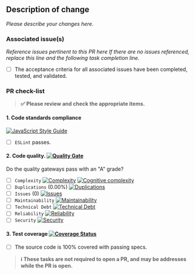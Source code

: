 ## Description of change

_Please describe your changes here._

### Associated issue(s)

_Reference issues pertinent to this PR here If there are no issues referenced,
replace this line and the following task completion line._

- [ ] The acceptance criteria for all associated issues have been completed, tested, and validated.

### PR check-list

> **:white_check_mark: Please review and check the appropriate items.**

#### 1. **Code standards compliance**
[![JavaScript Style Guide](https://cdn.rawgit.com/feross/standard/master/badge.svg)](https://github.com/feross/standard)

- [ ] `ESLint` passes.

#### 2. **Code quality**. [![Quality Gate][sonar-gate-img]][sonar-gate-url]

Do the quality gateways pass with an "A" grade?

- [ ] `Complexity` [![Complexity][sonar-complexity-img]][sonar-complexity-url] [![Cognitive complexity][sonar-cognitive-img]][sonar-cognitive-url]
- [ ] `Duplications` (0.00%) [![Duplications][sonar-duplications-img]][sonar-duplications-url]
- [ ] `Issues` (0) [![Issues][sonar-issues-img]][sonar-issues-url]
- [ ] `Maintainability` [![Maintainability][sonar-maintainability-img]][sonar-maintainability-url]
- [ ] `Technical Debt` [![Technical Debt][sonar-tech-debt-img]][sonar-tech-debt-url]
- [ ] `Reliability` [![Reliability][sonar-reliability-img]][sonar-reliability-url]
- [ ] `Security` [![Security][sonar-security-img]][sonar-security-url]

#### 3. **Test coverage** [![Coverage Status][coveralls-img]][coveralls-url]

- [ ] The source code is 100% covered with passing specs.

> **:information_source: These tasks are not required to open a PR, and may be addresses while the PR is open.**


[coveralls-img]: https://coveralls.io/repos/github/gregswindle/markdown-decorator/badge.svg
[coveralls-url]: https://coveralls.io/github/gregswindle/markdown-decorator
[sonar-code-smells-img]: http://sonarcloud.io/api/badges/measure?key=gregswindle-markdown-decorator&metric=code_smells
[sonar-code-smells-url]: https://sonarcloud.io/component_measures/metric/code_smells/list?id=gregswindle-markdown-decorator
[sonar-cognitive-img]: http://sonarcloud.io/api/badges/measure?key=gregswindle-markdown-decorator&metric=cognitive_complexity
[sonar-cognitive-url]: https://sonarcloud.io/component_measures/metric/cognitive_complexity/list?id=gregswindle-markdown-decorator
[sonar-complexity-img]: http://sonarcloud.io/api/badges/measure?key=gregswindle-markdown-decorator&metric=function_complexity
[sonar-complexity-url]: https://sonarcloud.io/component_measures/domain/Complexity?id=gregswindle-markdown-decorator
[sonar-coverage-img]: http://sonarcloud.io/api/badges/measure?key=gregswindle-markdown-decorator&metric=coverage
[sonar-coverage-url]: https://sonarcloud.io/component_measures/domain/Coverage?id=gregswindle-markdown-decorator
[sonar-duplications-img]: http://sonarcloud.io/api/badges/measure?key=gregswindle-markdown-decorator&metric=duplicated_line_density
[sonar-duplications-url]: https://sonarcloud.io/component_measures/domain/Duplications?id=gregswindle-markdown-decorator
[sonar-gate-img]: http://sonarcloud.io/api/badges/gate?key=gregswindle-markdown-decorator
[sonar-gate-url]: http://sonarcloud.io/dashboard/index/gregswindle-markdown-decorator
[sonar-issues-img]: http://sonarcloud.io/api/badges/measure?key=gregswindle-markdown-decorator&metric=blocker_violations
[sonar-issues-url]: https://sonarcloud.io/component_measures/domain/Issues?id=gregswindle-markdown-decorator
[sonar-maintainability-img]: http://sonarcloud.io/api/badges/measure?key=gregswindle-markdown-decorator&metric=new_maintainability_rating
[sonar-maintainability-url]: https://sonarcloud.io/component_measures/domain/Maintainability?id=gregswindle-markdown-decorator
[sonar-reliability-img]: http://sonarcloud.io/api/badges/measure?key=gregswindle-markdown-decorator&metric=new_reliability_rating
[sonar-reliability-url]: https://sonarcloud.io/component_measures/domain/Reliability?id=gregswindle-markdown-decorator
[sonar-security-img]: http://sonarcloud.io/api/badges/measure?key=gregswindle-markdown-decorator&metric=vulnerabilities
[sonar-security-url]: https://sonarcloud.io/component_measures/domain/Security?id=gregswindle-markdown-decorator
[sonar-tech-debt-img]:  https://sonarcloud.io/api/badges/measure?key=gregswindle-markdown-decorator&metric=sqale_debt_ratio
[sonar-tech-debt-url]: https://sonarcloud.io/component_measures/metric/sqale_index/list?id=gregswindle-markdown-decorator

